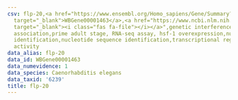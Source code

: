 ```yaml
---
csv: flp-20,<a href="https://www.ensembl.org/Homo_sapiens/Gene/Summary?db=core;g=WBGene00001463"
  target="_blank">WBGene00001463</a>,<a href="https://www.ncbi.nlm.nih.gov/pubmed/30894454"
  target="_blank"><i class="fas fa-file"></i></a>",genetic interference,functional
  association,prime adult stage, RNA-seq assay, hsf-1 overexpression,nucleotide sequence
  identification,nucleotide sequence identification,transcriptional regulation,up-regulates
  activity
data_alias: flp-20
data_id: WBGene00001463
data_numevidence: 1
data_species: Caenorhabditis elegans
data_taxid: '6239'
title: flp-20
---
```


